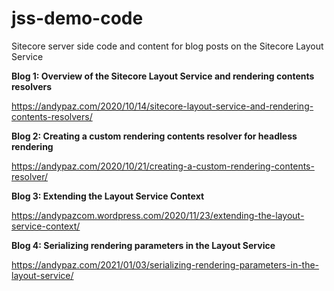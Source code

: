 # jss-demo-code
Sitecore server side code and content for blog posts on the Sitecore Layout Service

**Blog 1: Overview of the Sitecore Layout Service and rendering contents resolvers**

https://andypaz.com/2020/10/14/sitecore-layout-service-and-rendering-contents-resolvers/

**Blog 2: Creating a custom rendering contents resolver for headless rendering**

https://andypaz.com/2020/10/21/creating-a-custom-rendering-contents-resolver/

**Blog 3: Extending the Layout Service Context**

https://andypazcom.wordpress.com/2020/11/23/extending-the-layout-service-context/

**Blog 4: Serializing rendering parameters in the Layout Service**

https://andypaz.com/2021/01/03/serializing-rendering-parameters-in-the-layout-service/
